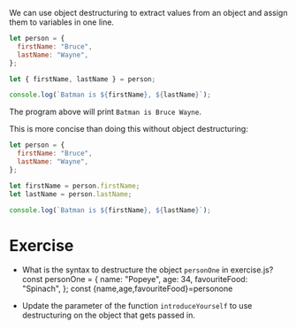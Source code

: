 We can use object destructuring to extract values from an object and assign them to variables in one line.

```js
let person = {
  firstName: "Bruce",
  lastName: "Wayne",
};

let { firstName, lastName } = person;

console.log(`Batman is ${firstName}, ${lastName}`);
```

The program above will print `Batman is Bruce Wayne`.

This is more concise than doing this without object destructuring:

```js
let person = {
  firstName: "Bruce",
  lastName: "Wayne",
};

let firstName = person.firstName;
let lastName = person.lastName;

console.log(`Batman is ${firstName}, ${lastName}`);
```

# Exercise

- What is the syntax to destructure the object `personOne` in exercise.js?
const personOne = {
  name: "Popeye",
  age: 34,
  favouriteFood: "Spinach",
};
const {name,age,favouriteFood}=personone






- Update the parameter of the function `introduceYourself` to use destructuring on the object that gets passed in.
